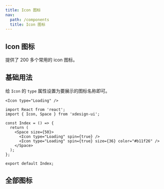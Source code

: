 ```yaml
---
title: Icon 图标
nav:
  path: /components
  title: Icon 图标
---
```


## Icon 图标

提供了 200 多个常用的 icon 图标。

## 基础用法

给 `Icon` 的 `type` 属性设置为要展示的图标名称即可。

```tsx | pure
<Icon type="Loading" />
```

```tsx
import React from 'react';
import { Icon, Space } from 'xdesign-ui';

const Index = () => {
  return (
    <Space size={50}>
      <Icon type="Loading" spin={true} />
      <Icon type="Loading" spin={true} size={36} color="#b11f26" />
    </Space>
  );
};

export default Index;
```

## 全部图标

<code src="./demo/index.tsx">

<API src="./Icon.tsx"></API>
